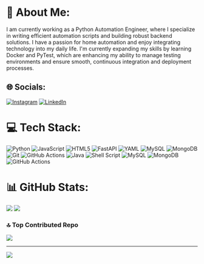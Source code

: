 # 💫 About Me:
I am currently working as a Python Automation Engineer, where I specialize in writing efficient automation scripts and building robust backend solutions. I have a passion for home automation and enjoy integrating technology into my daily life. I'm currently expanding my skills by learning Docker and PyTest, which are enhancing my ability to manage testing environments and ensure smooth, continuous integration and deployment processes.


## 🌐 Socials:
[![Instagram](https://img.shields.io/badge/Instagram-%23E4405F.svg?logo=Instagram&logoColor=white)](https://instagram.com/urosbmx) [![LinkedIn](https://img.shields.io/badge/LinkedIn-%230077B5.svg?logo=linkedin&logoColor=white)](https://linkedin.com/in/uroš-katanić) 

# 💻 Tech Stack:
![Python](https://img.shields.io/badge/python-3670A0?style=flat&logo=python&logoColor=ffdd54) ![JavaScript](https://img.shields.io/badge/javascript-%23323330.svg?style=flat&logo=javascript&logoColor=%23F7DF1E) ![HTML5](https://img.shields.io/badge/html5-%23E34F26.svg?style=flat&logo=html5&logoColor=white) ![FastAPI](https://img.shields.io/badge/FastAPI-005571?style=flat&logo=fastapi) ![YAML](https://img.shields.io/badge/yaml-%23ffffff.svg?style=flat&logo=yaml&logoColor=151515) ![MySQL](https://img.shields.io/badge/mysql-4479A1.svg?style=flat&logo=mysql&logoColor=white) ![MongoDB](https://img.shields.io/badge/MongoDB-%234ea94b.svg?style=flat&logo=mongodb&logoColor=white) ![Git](https://img.shields.io/badge/git-%23F05033.svg?style=flat&logo=git&logoColor=white) ![GitHub Actions](https://img.shields.io/badge/github%20actions-%232671E5.svg?style=flat&logo=githubactions&logoColor=white) ![Java](https://img.shields.io/badge/java-%23ED8B00.svg?style=flat&logo=openjdk&logoColor=white) ![Shell Script](https://img.shields.io/badge/shell_script-%23121011.svg?style=flat&logo=gnu-bash&logoColor=white) ![MySQL](https://img.shields.io/badge/mysql-4479A1.svg?style=flat&logo=mysql&logoColor=white) ![MongoDB](https://img.shields.io/badge/MongoDB-%234ea94b.svg?style=flat&logo=mongodb&logoColor=white) ![GitHub Actions](https://img.shields.io/badge/github%20actions-%232671E5.svg?style=flat&logo=githubactions&logoColor=white)
# 📊 GitHub Stats:
![](https://github-readme-stats.vercel.app/api?username=urosbmx&theme=codeSTACKr&hide_border=false&include_all_commits=true&count_private=true)
![](https://github-readme-streak-stats.herokuapp.com/?user=urosbmx&theme=codeSTACKr&hide_border=false)

### 🔝 Top Contributed Repo
![](https://github-contributor-stats.vercel.app/api?username=urosbmx&limit=5&theme=dark&combine_all_yearly_contributions=true)

---
[![](https://visitcount.itsvg.in/api?id=urosbmx&icon=0&color=1)](https://visitcount.itsvg.in)

<!-- Proudly created with GPRM ( https://gprm.itsvg.in ) -->
